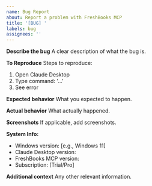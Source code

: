 ```yaml
---
name: Bug Report
about: Report a problem with FreshBooks MCP
title: '[BUG] '
labels: bug
assignees: ''
---
```


**Describe the bug**
A clear description of what the bug is.

**To Reproduce**
Steps to reproduce:
1. Open Claude Desktop
2. Type command: '...'
3. See error

**Expected behavior**
What you expected to happen.

**Actual behavior**
What actually happened.

**Screenshots**
If applicable, add screenshots.

**System Info:**
- Windows version: [e.g., Windows 11]
- Claude Desktop version: 
- FreshBooks MCP version: 
- Subscription: [Trial/Pro]

**Additional context**
Any other relevant information.
